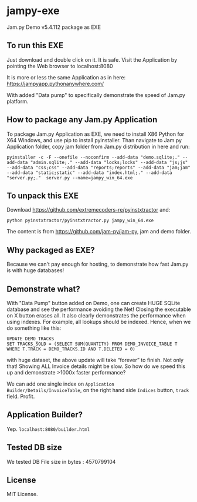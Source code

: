 # jampy-exe
Jam.py Demo v5.4.112 package as EXE

To run this EXE
--------------------

Just download and double click on it. It is safe. Visit the Application by pointing the Web browser to localhost:8080

It is more or less the same Application as in here: https://jampyapp.pythonanywhere.com/

With added "Data pump" to specifically demonstrate the speed of Jam.py platform.

How to package any Jam.py Application
--------------------------------------

To package Jam.py Application as EXE, we need to install X86 Python for X64 Windows, and use pip to install pyinstaller. 
Than navigate to Jam.py Application folder, copy jam folder from Jam.py distribution in here and run:

```
pyinstaller -c -F --onefile --noconfirm --add-data "demo.sqlite;." --add-data "admin.sqlite;." --add-data "locks;locks" --add-data "js;js" --add-data "css;css" --add-data "reports;reports" --add-data "jam;jam" --add-data "static;static" --add-data "index.html;." --add-data "server.py;."  server.py --name=jampy_win_64.exe
```


To unpack this EXE
--------------------
Download https://github.com/extremecoders-re/pyinstxtractor
and:

```
python pyinstxtractor/pyinstxtractor.py jampy_win_64.exe
```

The content is from https://github.com/jam-py/jam-py, jam and demo folder.


Why packaged as EXE?
------------------------------------

Because we can't pay enough for hosting, to demonstrate how fast Jam.py is with huge databases!

Demonstrate what?
------------------------------------

With "Data Pump" button added on Demo, one can create HUGE SQLite database and see the performance avoiding the Net!
Closing the executable on X button erases all. 
It also clearly demonstrates the performance when using indexes. For example, all lookups should be indexed. Hence, 
when we do something like this:
```
UPDATE DEMO_TRACKS
SET TRACKS_SOLD = (SELECT SUM(QUANTITY) FROM DEMO_INVOICE_TABLE T WHERE T.TRACK = DEMO_TRACKS.ID AND T.DELETED = 0)
```
with huge dataset, the above update will take “forever” to finish. Not only that! Showing ALL Invoice details might be slow.
So how do we speed this up and demonstrate >1000x faster performance?

We can add one single index on `Application Builder/Details/InvoiceTable`, on the right hand side `Indices` button, `track` field.
Profit.

Application Builder?
--------------------
Yep. `localhost:8080/builder.html`

Tested DB size
------------------------------------

We tested DB File size in bytes :  4570799104

License
------------------------------------

MIT License.


